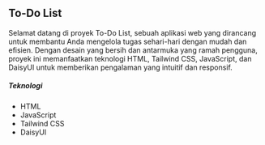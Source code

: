 ## To-Do List

Selamat datang di proyek To-Do List, sebuah aplikasi web yang dirancang untuk membantu Anda mengelola tugas sehari-hari dengan mudah dan efisien. Dengan desain yang bersih dan antarmuka yang ramah pengguna, proyek ini memanfaatkan teknologi HTML, Tailwind CSS, JavaScript, dan DaisyUI untuk memberikan pengalaman yang intuitif dan responsif.

##### Teknologi

- HTML
- JavaScript
- Tailwind CSS
- DaisyUI
